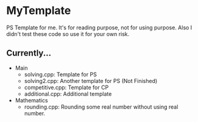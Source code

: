 # MyTemplate
PS Template for me.
It's for reading purpose, not for using purpose.
Also I didn't test these code so use it for your own risk.

## Currently...
- Main
    - solving.cpp: Template for PS
    - solving2.cpp: Another template for PS (Not Finished)
    - competitive.cpp: Template for CP
    - additional.cpp: Additional template
- Mathematics
    - rounding.cpp: Rounding some real number without using real number.